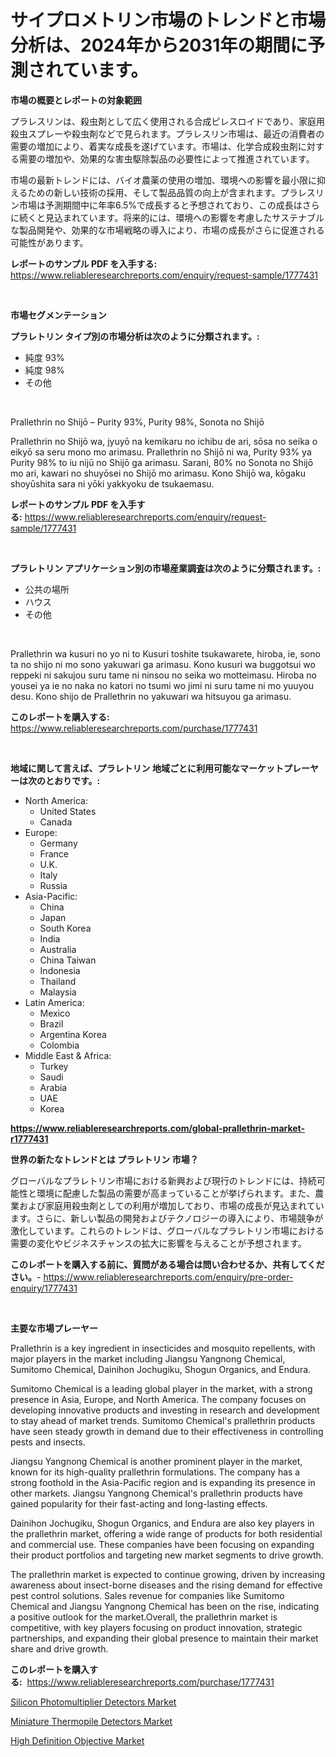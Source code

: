<p><h1>サイプロメトリン市場のトレンドと市場分析は、2024年から2031年の期間に予測されています。</h1></p><p><strong>市場の概要とレポートの対象範囲</strong></p>
<p><p>プラレスリンは、殺虫剤として広く使用される合成ピレスロイドであり、家庭用殺虫スプレーや殺虫剤などで見られます。プラレスリン市場は、最近の消費者の需要の増加により、着実な成長を遂げています。市場は、化学合成殺虫剤に対する需要の増加や、効果的な害虫駆除製品の必要性によって推進されています。</p><p>市場の最新トレンドには、バイオ農薬の使用の増加、環境への影響を最小限に抑えるための新しい技術の採用、そして製品品質の向上が含まれます。プラレスリン市場は予測期間中に年率6.5%で成長すると予想されており、この成長はさらに続くと見込まれています。将来的には、環境への影響を考慮したサステナブルな製品開発や、効果的な市場戦略の導入により、市場の成長がさらに促進される可能性があります。</p></p>
<p><strong>レポートのサンプル PDF を入手する:</strong> <a href="https://www.reliableresearchreports.com/enquiry/request-sample/1777431">https://www.reliableresearchreports.com/enquiry/request-sample/1777431</a></p>
<p>&nbsp;</p>
<p><strong>市場セグメンテーション</strong></p>
<p><strong>プラレトリン タイプ別の市場分析は次のように分類されます。:</strong></p>
<p><ul><li>純度 93%</li><li>純度 98%</li><li>その他</li></ul></p>
<p>&nbsp;</p>
<p><p>Prallethrin no Shijō – Purity 93%, Purity 98%, Sonota no Shijō</p><p>Prallethrin no Shijō wa, jyuyō na kemikaru no ichibu de ari, sōsa no seika o eikyō sa seru mono mo arimasu. Prallethrin no Shijō ni wa, Purity 93% ya Purity 98% to iu nijū no Shijō ga arimasu. Sarani, 80% no Sonota no Shijō mo ari, kawari no shuyōsei no Shijō mo arimasu. Kono Shijō wa, kōgaku shoyūshita sara ni yōki yakkyoku de tsukaemasu.</p></p>
<p><strong>レポートのサンプル PDF を入手する:</strong>&nbsp;<a href="https://www.reliableresearchreports.com/enquiry/request-sample/1777431">https://www.reliableresearchreports.com/enquiry/request-sample/1777431</a></p>
<p>&nbsp;</p>
<p><strong> プラレトリン アプリケーション別の市場産業調査は次のように分類されます。:</strong></p>
<p><ul><li>公共の場所</li><li>ハウス</li><li>その他</li></ul></p>
<p>&nbsp;</p>
<p><p>Prallethrin wa kusuri no yo ni to Kusuri toshite tsukawarete, hiroba, ie, sono ta no shijo ni mo sono yakuwari ga arimasu. Kono kusuri wa buggotsui wo reppeki ni sakujou suru tame ni ninsou no seika wo motteimasu. Hiroba no yousei ya ie no naka no katori no tsumi wo jimi ni suru tame ni mo yuuyou desu. Kono shijo de Prallethrin no yakuwari wa hitsuyou ga arimasu.</p></p>
<p><strong>このレポートを購入する:</strong>&nbsp; <a href="https://www.reliableresearchreports.com/purchase/1777431">https://www.reliableresearchreports.com/purchase/1777431</a></p>
<p>&nbsp;</p>
<p><strong>地域に関して言えば、プラレトリン 地域ごとに利用可能なマーケットプレーヤーは次のとおりです。:</strong></p>
<p><ul>
    <li>
        North America:
        <ul>
            <li>United States</li>
            <li>Canada</li>
        </ul>
    </li>
    <li>
        Europe:
        <ul>
            <li>Germany</li>
            <li>France</li>
            <li>U.K.</li>
            <li>Italy</li>
            <li>Russia</li>
        </ul>
    </li>
    <li>
        Asia-Pacific:
        <ul>
            <li>China</li>
            <li>Japan</li>
            <li>South Korea</li>
            <li>India</li>
            <li>Australia</li>
            <li>China Taiwan</li>
            <li>Indonesia</li>
            <li>Thailand</li>
            <li>Malaysia</li>
        </ul>
    </li>
    <li>
        Latin America:
        <ul>
            <li>Mexico</li>
            <li>Brazil</li>
            <li>Argentina Korea</li>
            <li>Colombia</li>
        </ul>
    </li>
    <li>
        Middle East & Africa:
        <ul>
            <li>Turkey</li>
            <li>Saudi</li>
            <li>Arabia</li>
            <li>UAE</li>
            <li>Korea</li>
        </ul>
    </li>
    </ul></p>
<p><strong><a href="https://www.reliableresearchreports.com/global-prallethrin-market-r1777431">https://www.reliableresearchreports.com/global-prallethrin-market-r1777431</a></strong>&nbsp;</p>
<p><strong>世界の新たなトレンドとは プラレトリン 市場？</strong></p>
<p><p>グローバルなプラレトリン市場における新興および現行のトレンドには、持続可能性と環境に配慮した製品の需要が高まっていることが挙げられます。また、農業および家庭用殺虫剤としての利用が増加しており、市場の成長が見込まれています。さらに、新しい製品の開発およびテクノロジーの導入により、市場競争が激化しています。これらのトレンドは、グローバルなプラレトリン市場における需要の変化やビジネスチャンスの拡大に影響を与えることが予想されます。</p></p>
<p><strong>このレポートを購入する前に、質問がある場合は問い合わせるか、共有してください。</strong>- <a href="https://www.reliableresearchreports.com/enquiry/pre-order-enquiry/1777431">https://www.reliableresearchreports.com/enquiry/pre-order-enquiry/1777431</a></p>
<p>&nbsp;</p>
<p><strong>主要な市場プレーヤー</strong></p>
<p><p>Prallethrin is a key ingredient in insecticides and mosquito repellents, with major players in the market including Jiangsu Yangnong Chemical, Sumitomo Chemical, Dainihon Jochugiku, Shogun Organics, and Endura.</p><p>Sumitomo Chemical is a leading global player in the market, with a strong presence in Asia, Europe, and North America. The company focuses on developing innovative products and investing in research and development to stay ahead of market trends. Sumitomo Chemical's prallethrin products have seen steady growth in demand due to their effectiveness in controlling pests and insects.</p><p>Jiangsu Yangnong Chemical is another prominent player in the market, known for its high-quality prallethrin formulations. The company has a strong foothold in the Asia-Pacific region and is expanding its presence in other markets. Jiangsu Yangnong Chemical's prallethrin products have gained popularity for their fast-acting and long-lasting effects.</p><p>Dainihon Jochugiku, Shogun Organics, and Endura are also key players in the prallethrin market, offering a wide range of products for both residential and commercial use. These companies have been focusing on expanding their product portfolios and targeting new market segments to drive growth.</p><p>The prallethrin market is expected to continue growing, driven by increasing awareness about insect-borne diseases and the rising demand for effective pest control solutions. Sales revenue for companies like Sumitomo Chemical and Jiangsu Yangnong Chemical has been on the rise, indicating a positive outlook for the market.Overall, the prallethrin market is competitive, with key players focusing on product innovation, strategic partnerships, and expanding their global presence to maintain their market share and drive growth.</p></p>
<p><strong>このレポートを購入する:</strong>&nbsp;&nbsp;<a href="https://www.reliableresearchreports.com/purchase/1777431">https://www.reliableresearchreports.com/purchase/1777431</a></p>
<p><p><a href="https://spotless-saver-8fd.notion.site/Silicon-Photomultiplier-Detectors-Market-Focuses-on-Market-Share-Size-and-Projected-Forecast-Till-2-0d362d29ded243a2b962f1022fcc81d4">Silicon Photomultiplier Detectors Market</a></p><p><a href="https://cautious-neon-760.notion.site/Miniature-Thermopile-Detectors-Market-Research-Report-Its-History-and-Forecast-2024-to-2031-9dabbe36aa584c4c98e6bb0d1a015d67">Miniature Thermopile Detectors Market</a></p><p><a href="https://frill-swim-3cd.notion.site/High-Definition-Objective-Market-Trends-Forecast-and-Competitive-Analysis-to-2031-556a55889bfa4782a3b6524034a12dbc">High Definition Objective Market</a></p></p>